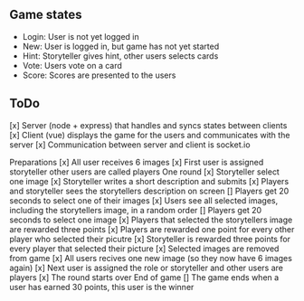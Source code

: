 

## Game states
- Login: User is not yet logged in
- New: User is logged in, but game has not yet started
- Hint: Storyteller gives hint, other users selects cards
- Vote: Users vote on a card
- Score: Scores are presented to the users


## ToDo

[x] Server (node + express) that handles and syncs states between clients
[x] Client (vue) displays the game for the users and communicates with the server
[x] Communication between server and client is socket.io

Preparations
    [x] All user receives 6 images
    [x] First user is assigned storyteller other users are called players
One round
    [x] Storyteller select one image
    [x] Storyteller writes a short description and submits
    [x] Players and storyteller sees the storytellers description on screen
    [] Players get 20 seconds to select one of their images
    [x] Users see all selected images, including the storytellers image, in a random order
    [] Players get 20 seconds to select one image
    [x] Players that selected the storytellers image are rewarded three points
    [x] Players are rewarded one point for every other player who selected their picutre
    [x] Storyteller is rewarded three points for every player that selected their picture
    [x] Selected images are removed from game
    [x] All users recives one new image (so they now have 6 images again)
    [x] Next user is assigned the role or storyteller and other users are players
    [x] The round starts over
End of game
    [] The game ends when a user has earned 30 points, this user is the winner